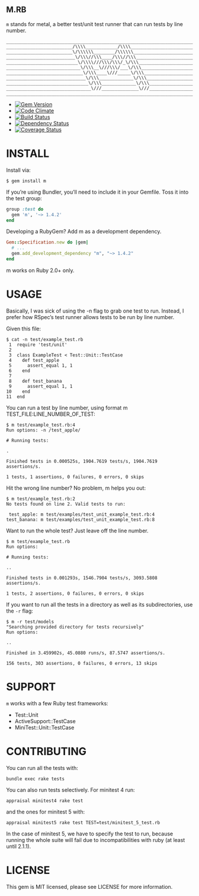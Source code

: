 M.RB
----

`m` stands for metal, a better test/unit test runner that can run tests by line number.

    ________________________________________________________________________________
    _________________________/\\\\____________/\\\\_________________________________
    _________________________\/\\\\\\________/\\\\\\________________________________
    __________________________\/\\\//\\\____/\\\//\\\_______________________________
    ___________________________\/\\\\///\\\/\\\/_\/\\\______________________________
    ____________________________\/\\\__\///\\\/___\/\\\_____________________________
    _____________________________\/\\\____\///_____\/\\\____________________________
    ______________________________\/\\\_____________\/\\\___________________________
    _______________________________\/\\\_____________\/\\\__________________________
    ________________________________\///______________\///__________________________
    ________________________________________________________________________________


  - [![Gem Version](https://badge.fury.io/rb/m.png)](https://rubygems.org/gems/m)
  - [![Code Climate](https://codeclimate.com/github/qrush/m.png)](https://codeclimate.com/github/qrush/m)
  - [![Build Status](https://travis-ci.org/qrush/m.png)](https://travis-ci.org/qrush/m)
  - [![Dependency Status](https://gemnasium.com/qrush/m.png)](https://gemnasium.com/qrush/m)
  - [![Coverage Status](https://coveralls.io/repos/qrush/m/badge.png?branch=master)](https://coveralls.io/r/qrush/m)


INSTALL
=======

Install via:


    $ gem install m


If you’re using Bundler, you’ll need to include it in your Gemfile. Toss it into the test group:

``` ruby
group :test do
  gem 'm', '~> 1.4.2'
end
```

Developing a RubyGem? Add m as a development dependency.


``` ruby
Gem::Specification.new do |gem|
  # ...
  gem.add_development_dependency "m", "~> 1.4.2"
end
```

m works on Ruby 2.0+ only.


USAGE
=====

Basically, I was sick of using the -n flag to grab one test to run. Instead, I prefer how RSpec’s test runner allows tests to be run by line number.

Given this file:


    $ cat -n test/example_test.rb
     1  require 'test/unit'
     2
     3  class ExampleTest < Test::Unit::TestCase
     4    def test_apple
     5      assert_equal 1, 1
     6    end
     7
     8    def test_banana
     9      assert_equal 1, 1
    10    end
    11  end


You can run a test by line number, using format m TEST_FILE:LINE_NUMBER_OF_TEST:


    $ m test/example_test.rb:4
    Run options: -n /test_apple/

    # Running tests:

    .

    Finished tests in 0.000525s, 1904.7619 tests/s, 1904.7619 assertions/s.

    1 tests, 1 assertions, 0 failures, 0 errors, 0 skips


Hit the wrong line number? No problem, m helps you out:


    $ m test/example_test.rb:2
    No tests found on line 2. Valid tests to run:

     test_apple: m test/examples/test_unit_example_test.rb:4
    test_banana: m test/examples/test_unit_example_test.rb:8


Want to run the whole test? Just leave off the line number.


    $ m test/example_test.rb
    Run options:

    # Running tests:

    ..

    Finished tests in 0.001293s, 1546.7904 tests/s, 3093.5808 assertions/s.

    1 tests, 2 assertions, 0 failures, 0 errors, 0 skips

If you want to run all the tests in a directory as well as its subdirectories, use the `-r` flag:

    $ m -r test/models
    "Searching provided directory for tests recursively"
    Run options:

    ..

    Finished in 3.459902s, 45.0880 runs/s, 87.5747 assertions/s.

    156 tests, 303 assertions, 0 failures, 0 errors, 13 skips


SUPPORT
=======

`m` works with a few Ruby test frameworks:

  - Test::Unit
  - ActiveSupport::TestCase
  - MiniTest::Unit::TestCase


CONTRIBUTING
============

You can run all the tests with:

    bundle exec rake tests

You can also run tests selectively. For minitest 4 run:

    appraisal minitest4 rake test

and the ones for minitest 5 with:

    appraisal minitest5 rake test TEST=test/minitest_5_test.rb

In the case of minitest 5, we have to specify the test to run, because running
the whole suite will fail due to incompatibilities with ruby (at least until
2.1.1).


LICENSE
=======

This gem is MIT licensed, please see LICENSE for more information.
